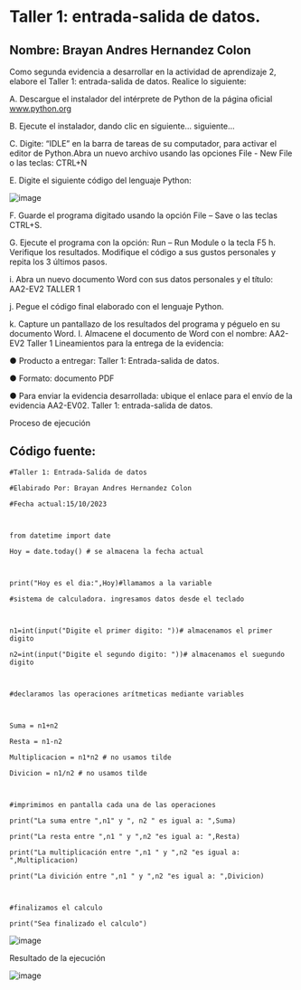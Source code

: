 # Taller 1: entrada-salida de datos.  
## Nombre: Brayan Andres Hernandez Colon  

Como segunda evidencia a desarrollar en la actividad de aprendizaje 2, elabore el Taller 1: entrada-salida de datos. Realice lo siguiente: 

A. Descargue el instalador del intérprete de Python de la página oficial www.python.org  

B. Ejecute el instalador, dando clic en siguiente… siguiente…  

C. Digite: “IDLE” en la barra de tareas de su computador, para activar el editor de Python.Abra un nuevo archivo usando las opciones File - New File o las teclas: CTRL+N 

E. Digite el siguiente código del lenguaje Python: 

![image](https://github.com/Brayan-Hc11/Variables_Y_Estructuras_De_Control_En_Python/assets/118775234/b923d872-0deb-4973-87f0-9295a9377b59)

F. Guarde el programa digitado usando la opción File – Save o las teclas CTRL+S.  

G. Ejecute el programa con la opción: Run – Run Module o la tecla F5 h. Verifique los resultados. Modifique el código a sus gustos personales y repita los 3 últimos pasos. 

i. Abra un nuevo documento Word con sus datos personales y el título: AA2-EV2 TALLER 1  

j. Pegue el código final elaborado con el lenguaje Python.  

k. Capture un pantallazo de los resultados del programa y péguelo en su documento Word. l. Almacene el documento de Word con el nombre: AA2-EV2 Taller 1 Lineamientos para la entrega de la evidencia:  

● Producto a entregar: Taller 1: Entrada-salida de datos.  

● Formato: documento PDF  

● Para enviar la evidencia desarrollada: ubique el enlace para el envío de la evidencia AA2-EV02. Taller 1: entrada-salida de datos. 

Proceso de ejecución 

## Código fuente: 

~~~
#Taller 1: Entrada-Salida de datos 

#Elabirado Por: Brayan Andres Hernandez Colon 

#Fecha actual:15/10/2023 

  

from datetime import date 

Hoy = date.today() # se almacena la fecha actual 

  

print("Hoy es el dia:",Hoy)#llamamos a la variable 

#sistema de calculadora. ingresamos datos desde el teclado 

  

n1=int(input("Digite el primer digito: "))# almacenamos el primer digito 

n2=int(input("Digite el segundo digito: "))# almacenamos el suegundo digito 

  

#declaramos las operaciones arítmeticas mediante variables 

  

Suma = n1+n2 

Resta = n1-n2 

Multiplicacion = n1*n2 # no usamos tilde 

Divicion = n1/n2 # no usamos tilde 

  

#imprimimos en pantalla cada una de las operaciones 

print("La suma entre ",n1" y ", n2 " es igual a: ",Suma) 

print("La resta entre ",n1 " y ",n2 "es igual a: ",Resta) 

print("La multiplicación entre ",n1 " y ",n2 "es igual a: ",Multiplicacion) 

print("La divición entre ",n1 " y ",n2 "es igual a: ",Divicion) 

  

#finalizamos el calculo 

print("Sea finalizado el calculo") 
~~~

![image](https://github.com/Brayan-Hc11/Variables_Y_Estructuras_De_Control_En_Python/assets/118775234/c4b61836-e96d-493a-b619-35f590041902)

 

Resultado de la ejecución 


![image](https://github.com/Brayan-Hc11/Variables_Y_Estructuras_De_Control_En_Python/assets/118775234/fbc32df0-9a11-4539-a6c7-1a1a08c84fde)

 
